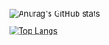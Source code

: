 ![Anurag's GitHub stats](https://github-readme-stats.vercel.app/api?username=APf0x&show_icons=true&theme=radical)


[![Top Langs](https://github-readme-stats.vercel.app/api/top-langs/?username=APf0x&layout=compact&theme=radical&langs_count=18&exclude_repo=in-rotation)](https://github.com/anuraghazra/github-readme-stats)


<!--
**APf0x/APf0x** is a ✨ _special_ ✨ repository because its `README.md` (this file) appears on your GitHub profile.

to exclude the game in rotation:
&exclude_repo=in-rotation



Here are some ideas to get you started:

- 🔭 I’m currently working on ...
- 🌱 I’m currently learning ...
- 👯 I’m looking to collaborate on ...
- 🤔 I’m looking for help with ...
- 💬 Ask me about ...
- 📫 How to reach me: ...
- 😄 Pronouns: ...
- ⚡ Fun fact: ...
-->
